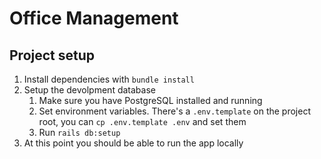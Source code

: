 # Office Management

## Project setup

1. Install dependencies with `bundle install`
2. Setup the devolpment database
    1. Make sure you have PostgreSQL installed and running
    2. Set environment variables. There's a `.env.template` on the project root, you can `cp .env.template .env` and set them
    3. Run `rails db:setup`
3. At this point you should be able to run the app locally

